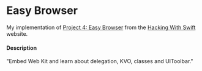 # Easy Browser
My implementation of [Project 4: Easy Browser](https://www.hackingwithswift.com/read/4/overview) from the [Hacking With Swift](https://www.hackingwithswift.com/) website.

#### Description
"Embed Web Kit and learn about delegation, KVO, classes and UIToolbar."
